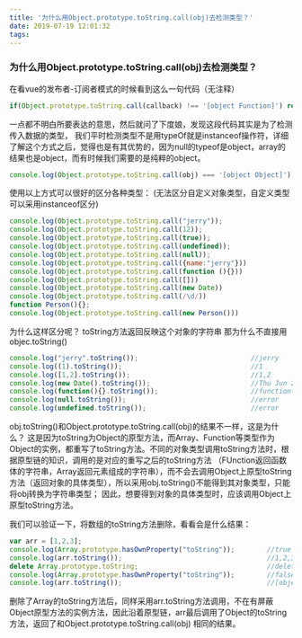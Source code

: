 ```yaml
---
title: '为什么用Object.prototype.toString.call(obj)去检测类型？'
date: 2019-07-19 12:01:32
tags:
---
```

### 为什么用Object.prototype.toString.call(obj)去检测类型？
在看vue的发布者-订阅者模式的时候看到这么一句代码（无注释）
```javascript
if(Object.prototype.toString.call(callback) !== '[object Function]') return
```
一点都不明白所要表达的意思，然后就问了下度娘，发现这段代码其实是为了检测传入数据的类型，
我们平时检测类型不是用typeOf就是instanceof操作符，详细了解这个方式之后，觉得也是有其优势的，因为null的typeof是object，array的结果也是object，而有时候我们需要的是纯粹的object。
```javascript
console.log(Object.prototype.toString.call(obj) === '[object Object]');
```
使用以上方式可以很好的区分各种类型：
(无法区分自定义对象类型，自定义类型可以采用instanceof区分)
```javascript
console.log(Object.prototype.toString.call("jerry"));						//[object String]
console.log(Object.prototype.toString.call(12));							//[object Number]
console.log(Object.prototype.toString.call(true));							//[object Boolean]
console.log(Object.prototype.toString.call(undefined));						//[object Undefined]
console.log(Object.prototype.toString.call(null));							//[object Null]
console.log(Object.prototype.toString.call({name:"jerry"}))					//[object Object]
console.log(Object.prototype.toString.call(function (){}))					//[object Function]
console.log(Object.prototype.toString.call([]))								//[obejct Array]
console.log(Object.prototype.toString.call(new Date))						//[object Date]
console.log(Object.prototype.toString.call(/\d/))							//[object RegExp]
function Person(){};
console.log(Object.prototype.toString.call(new Person()))					//[object Object]
```

为什么这样区分呢？ toString方法返回反映这个对象的字符串
那为什么不直接用objec.toString()
```javascript
console.log("jerry".toString());							//jerry
console.log((1).toString());								//1
console.log([1,2].toString());								//1,2
console.log(new Date().toString());							//Thu Jun 27 2019 11:04:25 GMT+0800 (中国标准时间)
console.log(function(){}.toString());						//function(){}
console.log(null.toString());								//error
console.log(undefined.toString());							//error
```

obj.toString()和Object.prototype.toString.call(obj)的结果不一样，这是为什么？
这是因为toString为Object的原型方法，而Array、Function等类型作为Object的实例，都重写了toString方法。不同的对象类型调用toString方法时，根据原型链的知识，调用的是对应的重写之后的toString方法
（FUnction返回函数体的字符串，Array返回元素组成的字符串），而不会去调用Object上原型toString方法（返回对象的具体类型），所以采用obj.toString()不能得到其对象类型，只能将obj转换为字符串类型；
因此，想要得到对象的具体类型时，应该调用Object上原型toString方法。

我们可以验证一下，将数组的toString方法删除，看看会是什么结果：
```javascript
var arr = [1,2,3];
console.log(Array.prototype.hasOwnProperty("toString"));		//true
console.log(arr.toString());									//1,2,3
delete Array.prototype.toString;								//delete方法可以删除实例属性
console.log(Array.prototype.hasOwnProperty("toString"));		//false
console.log(arr.toString());									//[object Array]
```

删除了Array的toString方法后，同样采用arr.toString方法调用，不在有屏蔽Object原型方法的实例方法，因此沿着原型链，arr最后调用了Object的toString方法，返回了和Object.prototype.toString.call(obj)
相同的结果。